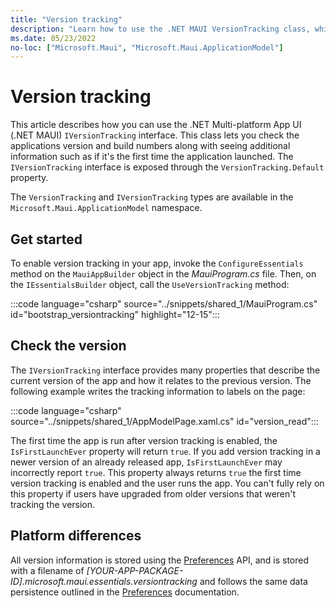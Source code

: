 ```yaml
---
title: "Version tracking"
description: "Learn how to use the .NET MAUI VersionTracking class, which lets you check the applications version and build numbers along with seeing additional information."
ms.date: 05/23/2022
no-loc: ["Microsoft.Maui", "Microsoft.Maui.ApplicationModel"]
---
```


# Version tracking

This article describes how you can use the .NET Multi-platform App UI (.NET MAUI) `IVersionTracking` interface. This class lets you check the applications version and build numbers along with seeing additional information such as if it's the first time the application launched. The `IVersionTracking` interface is exposed through the `VersionTracking.Default` property.

The `VersionTracking` and `IVersionTracking` types are available in the `Microsoft.Maui.ApplicationModel` namespace.

## Get started

To enable version tracking in your app, invoke the `ConfigureEssentials` method on the `MauiAppBuilder` object in the _MauiProgram.cs_ file. Then, on the `IEssentialsBuilder` object, call the `UseVersionTracking` method:

:::code language="csharp" source="../snippets/shared_1/MauiProgram.cs" id="bootstrap_versiontracking" highlight="12-15":::

## Check the version

The `IVersionTracking` interface provides many properties that describe the current version of the app and how it relates to the previous version. The following example writes the tracking information to labels on the page:

:::code language="csharp" source="../snippets/shared_1/AppModelPage.xaml.cs" id="version_read":::

The first time the app is run after version tracking is enabled, the `IsFirstLaunchEver` property will return `true`. If you add version tracking in a newer version of an already released app, `IsFirstLaunchEver` may incorrectly report `true`. This property always returns `true` the first time version tracking is enabled and the user runs the app. You can't fully rely on this property if users have upgraded from older versions that weren't tracking the version.

## Platform differences

All version information is stored using the [Preferences](../storage/preferences.md) API, and is stored with a filename of _[YOUR-APP-PACKAGE-ID].microsoft.maui.essentials.versiontracking_ and follows the same data persistence outlined in the [Preferences](../storage/preferences.md#persistence) documentation.
